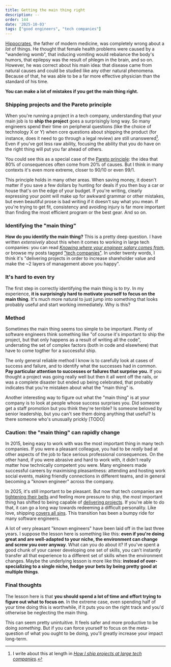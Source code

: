 ```yaml
---
title: Getting the main thing right
description: --
order: 144
date: '2025-10-03'
tags: ["good engineers", "tech companies"]
---
```


[Hippocrates](https://www.ucl.ac.uk/~ucgajpd/medicina%20antiqua/sa_hippint.html), the father of modern medicine, was completely wrong about a _lot_ of things. He thought that female health problems were caused by a "wandering womb", that inducing vomiting would rebalance the body's humors, that epilepsy was the result of phlegm in the brain, and so on. However, he was correct about his main idea: that disease came from natural causes and could be studied like any other natural phenomena. Because of that, he was able to be a far more effective physician than the standard of his time.

**You can make a lot of mistakes if you get the main thing right.**

### Shipping projects and the Pareto principle

When you're running a project in a tech company, understanding that your main job is to **ship the project** goes a surprisingly long way. So many engineers spend their time on peripheral questions (like the choice of technology X or Y) when core questions about shipping the product (for instance, does it need to go through a legal review) are still unanswered[^1]. Even if you've got less raw ability, focusing the ability that you do have on the right thing will put you far ahead of others.

You could see this as a special case of the [Pareto principle](https://en.wikipedia.org/wiki/Pareto_principle): the idea that 80% of consequences often come from 20% of causes. But I think in many contexts it's even more extreme, closer to 90/10 or even 99/1.

This principle holds in many other areas. When saving money, it doesn't matter if you save a few dollars by hunting for deals if you then buy a car or house that's on the edge of your budget. If you're writing, clearly expressing your point will make up for awkward grammar or other mistakes, but even beautiful prose is bad writing if it doesn't say what you mean. If you're trying to get fit, consistency and avoiding injury is far more important than finding the most efficient program or the best gear. And so on.

### Identifying the "main thing"

**How do you identify the main thing?** This is a pretty deep question. I have written _extensively_ about this when it comes to working in large tech companies: you can read [_Knowing where your engineer salary comes from_](/where-the-money-comes-from), or browse my posts tagged ["tech companies"](/tags/tech%20companies). In under twenty words, I think it's "delivering projects in order to increase shareholder value and make the ~2 layers of management above you happy".

### It's hard to even try

The first step in correctly identifying the main thing is to _try_. In my experience, **it is surprisingly hard to motivate yourself to focus on the main thing**. It's much more natural to just jump into something that looks probably useful and start working immediately. Why is this?

### Method

Sometimes the main thing seems too simple to be important. Plenty of software engineers think something like "of course it's important to ship the project, but that only happens as a result of writing all the code", underrating the set of complex factors (both in code and elsewhere) that have to come togther for a successful ship.

The only general reliable method I know is to carefully look at cases of success and failure, and to identify what the successes had in common. **Pay particular attention to successes or failures that surprise you.** If you thought a project was going really well but then it all went off the rails, or was a complete disaster but ended up being celebrated, that probably indicates that you're mistaken about what the "main thing" is.

Another interesting way to figure out what the "main thing" is at your company is to look at people whose success surprises you. Did someone get a staff promotion but you think they're terrible? Is someone beloved by senior leadership, but you can't see them doing anything that useful? Is there someone who's unusually prickly [TODO]

### Caution: the "main thing" can rapidly change

In 2015, being easy to work with was the most important thing in many tech companies. If you were a pleasant colleague, you had to be _really_ bad at other aspects of the job to face serious professional consequences. On the other hand, if you were abrasive and hard to work with, it didn't really matter how technically competent you were. Many engineers made successful careers by maximising pleasantness: attending and hosting work social events, making friendly connections in different teams, and in general becoming a "known engineer" across the company.

In 2025, it's still important to be pleasant. But now that tech companies are [tightening their belts](/good-times-are-over) and feeling more pressure to ship, the _most_ important thing has shifted to being capable of [delivering projects](/how-to-ship). If you're able to do that, it can go a long way towards redeeming a difficult personality. Like love, shipping [covers all sins](https://www.biblegateway.com/passage/?search=Proverbs%2010%3A11-13&version=NKJV). This transition has been a bumpy ride for many software engineers.

A lot of very pleasant "known engineers" have been laid off in the last three years. I suppose the lesson here is something like this: **even if you're doing great and are well-adapted to your niche, the environment can change and screw you over anyway**. What can you do about it? If you've spent a good chunk of your career developing one set of skills, you can't instantly transfer all that experience to a different set of skills when the environment changes. Maybe the underlying lesson is more like this: **instead of over-specializing to a single niche, hedge your bets by being pretty good at multiple things**.

### Final thoughts

The lesson here is that **you should spend a lot of time and effort trying to figure out what to focus on**. In the extreme case, even spending half of your time doing this is worthwhile, if it puts you on the right track and you'd otherwise be neglecting the main thing.

This can seem pretty unintuitive. It feels safer and more productive to be doing _something_. But if you can force yourself to focus on the meta-question of what you ought to be doing, you'll greatly increase your impact long-term.

[^1]: I write about this at length in [_How I ship projects at large tech companies_](/how-to-ship).